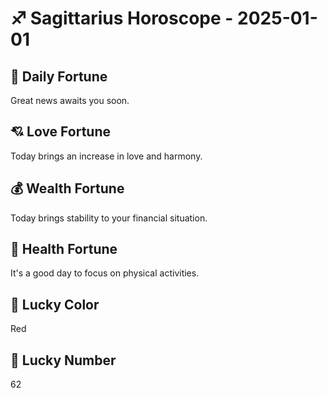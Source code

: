 # ♐ Sagittarius Horoscope - 2025-01-01

## 🎯 Daily Fortune

Great news awaits you soon.

## 💘 Love Fortune

Today brings an increase in love and harmony.

## 💰 Wealth Fortune

Today brings stability to your financial situation.

## 🌱 Health Fortune

It's a good day to focus on physical activities.

## 🎨 Lucky Color

Red

## 🔢 Lucky Number

62
